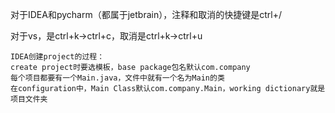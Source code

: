 对于IDEA和pycharm（都属于jetbrain），注释和取消的快捷键是ctrl+/

对于vs，是ctrl+k->ctrl+c，取消是ctrl+k->ctrl+u
```
IDEA创建project的过程：
create project时要选模板，base package包名默认com.company
每个项目都要有一个Main.java，文件中就有一个名为Main的类
在configuration中，Main Class默认com.company.Main，working dictionary就是项目文件夹

```
